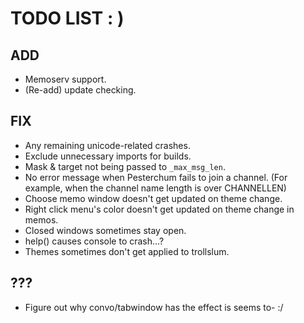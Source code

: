 # TODO LIST : )

## ADD
 - Memoserv support.
 - (Re-add) update checking.

## FIX
 - Any remaining unicode-related crashes.
 - Exclude unnecessary imports for builds.
 - Mask & target not being passed to ``_max_msg_len``.
 - No error message when Pesterchum fails to join a channel. (For example, when the channel name length is over CHANNELLEN)
 - Choose memo window doesn't get updated on theme change.
 - Right click menu's color doesn't get updated on theme change in memos.
 - Closed windows sometimes stay open.
 - help() causes console to crash...? 
 - Themes sometimes don't get applied to trollslum.
 
 ## ???
 - Figure out why convo/tabwindow has the effect is seems to- :/